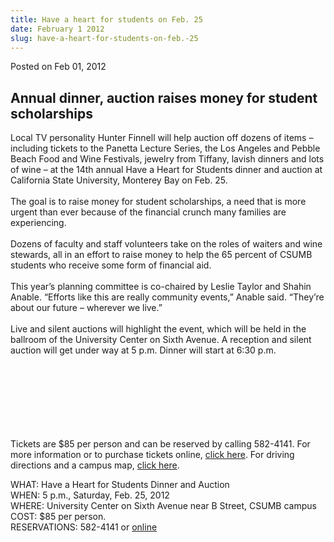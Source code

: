 ```yaml
---
title: Have a heart for students on Feb. 25
date: February 1 2012
slug: have-a-heart-for-students-on-feb.-25
---
```


 



<span class="date">Posted on Feb 01, 2012    </span>
<h2>Annual dinner, auction raises money&#xA0;for student
scholarships</h2>
<p>Local TV personality Hunter Finnell will help auction off dozens
of items &#x2013; including tickets to the Panetta Lecture Series, the Los
Angeles and Pebble Beach Food and Wine Festivals, jewelry from
Tiffany, lavish dinners and lots of wine &#x2013; at the 14th annual Have
a Heart for Students dinner and auction at California State
University, Monterey Bay on Feb. 25.<br>
<br>
The goal is to raise money for student scholarships, a need that is
more urgent than ever because of the financial crunch many families
are experiencing.<br>
<br>
Dozens of faculty and staff volunteers take on the roles of waiters
and wine stewards, all in an effort to raise money to help the 65
percent of CSUMB students who receive some form of financial
aid.<br>
<br>
This year&#x2019;s planning committee is co-chaired by Leslie Taylor and
Shahin Anable. &#x201C;Efforts like this are really community events,&#x201D;
Anable said. &#x201C;They&#x2019;re about our future &#x2013; wherever we live.&#x201D;<br>
<br>
Live and silent auctions will highlight the event, which will be
held in the ballroom of the University Center on Sixth Avenue. A
reception and silent auction will get under way at 5 p.m. Dinner
will start at 6:30 p.m.</br></br></br></br></br></br></br></br></p>
<p>Tickets are $85 per person and can be reserved by calling
582-4141. For more information or to purchase tickets online,
<a href="https://csumb.edu/heart" rel="nofollow">click here</a>. For
driving directions and a campus map, <a href="https://csumb.edu/map" rel="nofollow">click here</a>.</p>
<p>WHAT: Have a Heart for Students Dinner and Auction<br>
WHEN: 5 p.m., Saturday, Feb. 25, 2012<br>
WHERE: University Center on Sixth Avenue near B Street, CSUMB
campus<br>
COST: $85 per person.<br>
RESERVATIONS: 582-4141 or <a href="https://csumb.edu/heart" rel="nofollow">online</a><br>
&#xA0;</br></br></br></br></br></p>





 
